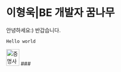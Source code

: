 # 이형욱|BE 개발자 꿈나무

안녕하세요:) 반갑습니다.

```Hello world```

<img src="https://github.com/user-attachments/assets/49ed6a9a-ce2c-4767-b5b6-2f08d460e6b9" width="35" height="45" alt="증명사진">
### 
